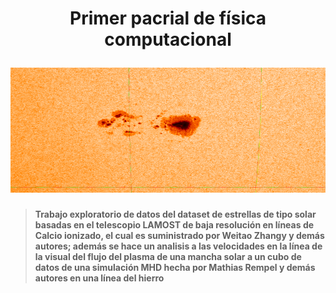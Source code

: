 <h1 align="center">
  <p align="center">Primer pacrial de física computacional</p>
  <img src="https://github.com/oscarcalv/Primer-Parcial-de-Fisica-Computacional/blob/master/imagenes_readme/JHV_2022-09-15_19.03.40-0001.png" width="800" height="200"></a>
</h1>

> **Trabajo exploratorio de datos del dataset de estrellas de tipo solar 
basadas en el telescopio LAMOST de baja resolución en líneas de Calcio ionizado, 
el cual es suministrado por Weitao Zhangy y demás autores; además se hace un analisis 
a las velocidades en la línea de la visual del flujo del plasma de una mancha solar
 a un cubo de datos de una simulación MHD hecha por Mathias Rempel y demás autores en 
una línea del hierro**



